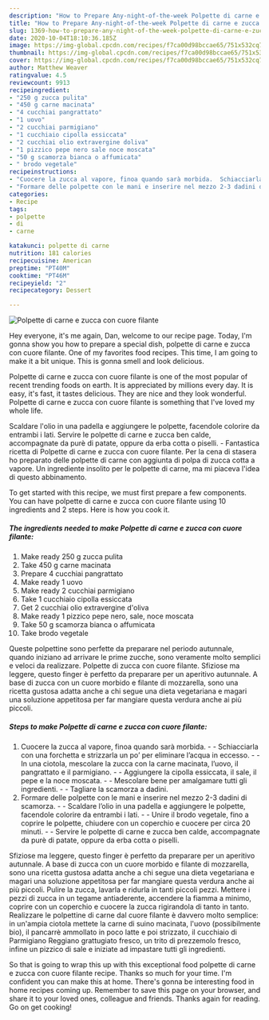 ```yaml
---
description: "How to Prepare Any-night-of-the-week Polpette di carne e zucca con cuore filante"
title: "How to Prepare Any-night-of-the-week Polpette di carne e zucca con cuore filante"
slug: 1369-how-to-prepare-any-night-of-the-week-polpette-di-carne-e-zucca-con-cuore-filante
date: 2020-10-04T18:10:36.185Z
image: https://img-global.cpcdn.com/recipes/f7ca00d98bccae65/751x532cq70/polpette-di-carne-e-zucca-con-cuore-filante-recipe-main-photo.jpg
thumbnail: https://img-global.cpcdn.com/recipes/f7ca00d98bccae65/751x532cq70/polpette-di-carne-e-zucca-con-cuore-filante-recipe-main-photo.jpg
cover: https://img-global.cpcdn.com/recipes/f7ca00d98bccae65/751x532cq70/polpette-di-carne-e-zucca-con-cuore-filante-recipe-main-photo.jpg
author: Matthew Weaver
ratingvalue: 4.5
reviewcount: 9913
recipeingredient:
- "250 g zucca pulita"
- "450 g carne macinata"
- "4 cucchiai pangrattato"
- "1 uovo"
- "2 cucchiai parmigiano"
- "1 cucchiaio cipolla essiccata"
- "2 cucchiai olio extravergine doliva"
- "1 pizzico pepe nero sale noce moscata"
- "50 g scamorza bianca o affumicata"
- " brodo vegetale"
recipeinstructions:
- "Cuocere la zucca al vapore, finoa quando sarà morbida.  Schiacciarla con una forchetta e strizzarla un po’ per eliminare l’acqua in eccesso.  In una ciotola, mescolare la zucca con la carne macinata, l’uovo, il pangrattato e il parmigiano.  Aggiungere la cipolla essiccata, il sale, il pepe e la noce moscata.  Mescolare bene per amalgamare tutti gli ingredienti.  Tagliare la scamorza a dadini."
- "Formare delle polpette con le mani e inserire nel mezzo 2-3 dadini di scamorza.  Scaldare l’olio in una padella e aggiungere le polpette, facendole colorire da entrambi i lati.  Unire il brodo vegetale, fino a coprire le polpette, chiudere con un coperchio e cuocere per circa 20 minuti.  Servire le polpette di carne e zucca ben calde, accompagnate da purè di patate, oppure da erba cotta o piselli."
categories:
- Recipe
tags:
- polpette
- di
- carne

katakunci: polpette di carne 
nutrition: 181 calories
recipecuisine: American
preptime: "PT40M"
cooktime: "PT46M"
recipeyield: "2"
recipecategory: Dessert

---
```



![Polpette di carne e zucca con cuore filante](https://img-global.cpcdn.com/recipes/f7ca00d98bccae65/751x532cq70/polpette-di-carne-e-zucca-con-cuore-filante-recipe-main-photo.jpg)

Hey everyone, it's me again, Dan, welcome to our recipe page. Today, I'm gonna show you how to prepare a special dish, polpette di carne e zucca con cuore filante. One of my favorites food recipes. This time, I am going to make it a bit unique. This is gonna smell and look delicious.

Polpette di carne e zucca con cuore filante is one of the most popular of recent trending foods on earth. It is appreciated by millions every day. It is easy, it's fast, it tastes delicious. They are nice and they look wonderful. Polpette di carne e zucca con cuore filante is something that I've loved my whole life.

Scaldare l&#39;olio in una padella e aggiungere le polpette, facendole colorire da entrambi i lati. Servire le polpette di carne e zucca ben calde, accompagnate da purè di patate, oppure da erba cotta o piselli. - Fantastica ricetta di Polpette di carne e zucca con cuore filante. Per la cena di stasera ho preparato delle polpette di carne con aggiunta di polpa di zucca cotta a vapore. Un ingrediente insolito per le polpette di carne, ma mi piaceva l&#39;idea di questo abbinamento.


To get started with this recipe, we must first prepare a few components. You can have polpette di carne e zucca con cuore filante using 10 ingredients and 2 steps. Here is how you cook it.

<!--inarticleads1-->

##### The ingredients needed to make Polpette di carne e zucca con cuore filante:

1. Make ready 250 g zucca pulita
1. Take 450 g carne macinata
1. Prepare 4 cucchiai pangrattato
1. Make ready 1 uovo
1. Make ready 2 cucchiai parmigiano
1. Take 1 cucchiaio cipolla essiccata
1. Get 2 cucchiai olio extravergine d&#39;oliva
1. Make ready 1 pizzico pepe nero, sale, noce moscata
1. Take 50 g scamorza bianca o affumicata
1. Take  brodo vegetale


Queste polpettine sono perfette da preparare nel periodo autunnale, quando iniziano ad arrivare le prime zucche, sono veramente molto semplici e veloci da realizzare. Polpette di zucca con cuore filante. Sfiziose ma leggere, questo finger è perfetto da preparare per un aperitivo autunnale. A base di zucca con un cuore morbido e filante di mozzarella, sono una ricetta gustosa adatta anche a chi segue una dieta vegetariana e magari una soluzione appetitosa per far mangiare questa verdura anche ai più piccoli. 

<!--inarticleads2-->

##### Steps to make Polpette di carne e zucca con cuore filante:

1. Cuocere la zucca al vapore, finoa quando sarà morbida. -  - Schiacciarla con una forchetta e strizzarla un po’ per eliminare l’acqua in eccesso. -  - In una ciotola, mescolare la zucca con la carne macinata, l’uovo, il pangrattato e il parmigiano. -  - Aggiungere la cipolla essiccata, il sale, il pepe e la noce moscata. -  - Mescolare bene per amalgamare tutti gli ingredienti. -  - Tagliare la scamorza a dadini.
1. Formare delle polpette con le mani e inserire nel mezzo 2-3 dadini di scamorza. -  - Scaldare l’olio in una padella e aggiungere le polpette, facendole colorire da entrambi i lati. -  - Unire il brodo vegetale, fino a coprire le polpette, chiudere con un coperchio e cuocere per circa 20 minuti. -  - Servire le polpette di carne e zucca ben calde, accompagnate da purè di patate, oppure da erba cotta o piselli.


Sfiziose ma leggere, questo finger è perfetto da preparare per un aperitivo autunnale. A base di zucca con un cuore morbido e filante di mozzarella, sono una ricetta gustosa adatta anche a chi segue una dieta vegetariana e magari una soluzione appetitosa per far mangiare questa verdura anche ai più piccoli. Pulire la zucca, lavarla e ridurla in tanti piccoli pezzi. Mettere i pezzi di zucca in un tegame antiaderente, accendere la fiamma a minimo, coprire con un coperchio e cuocere la zucca rigirandola di tanto in tanto. Realizzare le polpettine di carne dal cuore filante è davvero molto semplice: in un&#39;ampia ciotola mettete la carne di suino macinata, l&#39;uovo (possibilmente bio), il pancarrè ammollato in poco latte e poi strizzato, il cucchiaio di Parmigiano Reggiano grattugiato fresco, un trito di prezzemolo fresco, infine un pizzico di sale e iniziate ad impastare tutti gli ingredienti. 

So that is going to wrap this up with this exceptional food polpette di carne e zucca con cuore filante recipe. Thanks so much for your time. I'm confident you can make this at home. There's gonna be interesting food in home recipes coming up. Remember to save this page on your browser, and share it to your loved ones, colleague and friends. Thanks again for reading. Go on get cooking!
